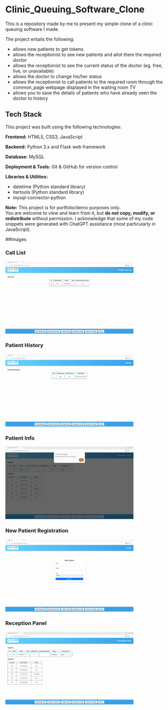# Clinic_Queuing_Software_Clone

This is a repository made by me to present my simple clone of a clinic queuing software I made.

The project entails the following:
- allows new patients to get tokens
- allows the receptionist to see new patients and allot them the required doctor
- allows the receptionist to see the current status of the doctor (eg. free, live, or unavailable)
- allows the doctor to change his/her status
- allows the receptionist to call patients to the required room through the common_page webpage displayed in the waiting room TV
- allows you to save the details of patients who have already seen the doctor to history


## Tech Stack

This project was built using the following technologies:

**Frontend:** HTML5, CSS3, JavaScript 

**Backend:** Python 3.x and Flask web framework

**Database:** MySQL

**Deployment & Tools:** Git & GitHub for version control  

**Libraries & Utilities:**  
- datetime (Python standard library)  
- itertools (Python standard library)  
- mysql-connector-python


**Note:** This project is for portfolio/demo purposes only.  
You are welcome to view and learn from it, but **do not copy, modify, or redistribute** without permission.
I acknowledge that some of my code snippets were generated with ChatGPT assistance (most particularly in JavaScript).


##Images


### Call List
<img src="images/IMG_callList.png" alt="Call List" width="400">

### Patient History
<img src="images/IMG_history.png" alt="Patient History" width="400">


### Patient Info
<img src="images/IMG_info.png" alt="Info" width="400">

### New Patient Registration
<img src="images/IMG_newpatient.png" alt="New Patient Page" width="400">

### Reception Panel
<img src="images/IMG_receptionPanel.png" alt="Reception Panel" width="400">

